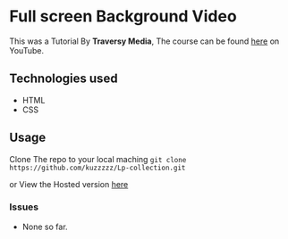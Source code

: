 # Full screen Background Video
This was a Tutorial By **Traversy Media**, The course can be found [here](https://www.youtube.com/watch?v=Gx_7GQtSdpc&list=WL&index=21&t=0s) on YouTube.

## Technologies used
- HTML
- CSS



## Usage
Clone The repo to your local maching 
`git clone https://github.com/kuzzzzz/Lp-collection.git`

or View the Hosted version [here](https://kuzzzzz.github.io/Lp-collection/util/background-video/index.html)

### Issues
- None so far.